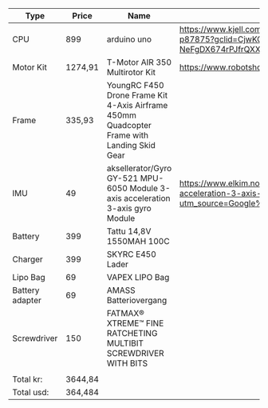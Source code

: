 | Type            | Price   | Name                                                                                       | Link                                                                                                                                                                                                                 |
|-----------------|---------|--------------------------------------------------------------------------------------------|----------------------------------------------------------------------------------------------------------------------------------------------------------------------------------------------------------------------|
| CPU             | 899     | arduino uno                                                                                | https://www.kjell.com/no/produkter/elektro-og-verktoy/arduino/arduino-pakke/arduino-startpakke-p87875?gclid=CjwKCAjwndCKBhAkEiwAgSDKQRP4vsySk7Km8a-NeFgDX674rPJfrQXX6eoISXgG0BhMcUWjKrSpchoCiiMQAvD_BwE&gclsrc=aw.ds |
| Motor Kit       | 1274,91 | T-Motor AIR 350 Multirotor Kit                                                             | https://www.robotshop.com/en/t-motor-air-350-multirotor-kit.html                                                                                                                                                     |
| Frame           | 335,93  | YoungRC F450 Drone Frame Kit 4-Axis Airframe 450mm Quadcopter Frame with Landing Skid Gear |                                                                                                                                                                                                                      |
| IMU             | 49      | aksellerator/Gyro GY-521 MPU-6050 Module 3-axis acceleration 3-axis gyro Module            | https://www.elkim.no/produkt/3-akse-aksellerator-gyro-gy-521-mpu-6050-module-3-axis-acceleration-3-axis-gyro-module/?utm_source=Google%20Shopping&utm_campaign=Elkim%20Norge&utm_medium=cpc&utm_term=5128            |
| Battery         | 399     | Tattu 14,8V 1550MAH 100C                                                                   |                                                                                                                                                                                                                      |
| Charger         | 399     | SKYRC E450 Lader                                                                           |                                                                                                                                                                                                                      |
| Lipo Bag        | 69      | VAPEX LIPO Bag                                                                             |                                                                                                                                                                                                                      |
| Battery adapter | 69      | AMASS Batteriovergang                                                                      |                                                                                                                                                                                                                      |
| Screwdriver     | 150     | FATMAX® XTREME™ FINE RATCHETING MULTIBIT SCREWDRIVER WITH BITS                             |                                                                                                                                                                                                                      |
|                 |         |                                                                                            |                                                                                                                                                                                                                      |
| Total kr:       | 3644,84 |                                                                                            |                                                                                                                                                                                                                      |
| Total usd:      | 364,484 |                                                                                            |                                                                                                                                                                                                                      |
